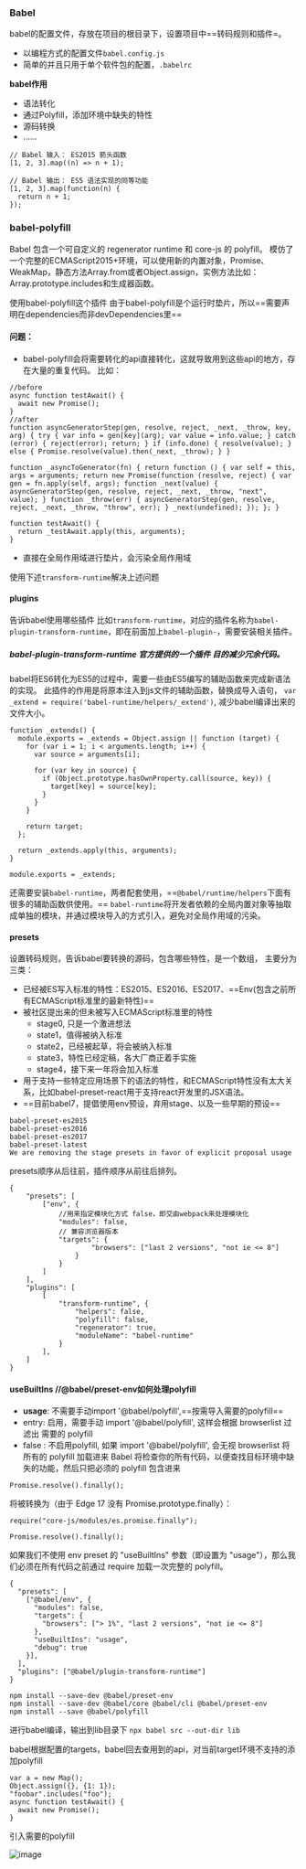 ### Babel
babel的配置文件，存放在项目的根目录下，设置项目中==转码规则和插件=。
- 以编程方式的配置文件`babel.config.js`
- 简单的并且只用于单个软件包的配置，`.babelrc`

**babel作用**
- 语法转化
- 通过Polyfill，添加环境中缺失的特性
- 源码转换
- ……

```
// Babel 输入： ES2015 箭头函数
[1, 2, 3].map((n) => n + 1);

// Babel 输出： ES5 语法实现的同等功能
[1, 2, 3].map(function(n) {
  return n + 1;
});
```

### babel-polyfill
Babel 包含一个可自定义的 regenerator runtime 和 core-js 的 polyfill。
模仿了一个完整的ECMAScript2015+环境，可以使用新的内置对象，Promise、WeakMap，静态方法Array.from或者Object.assign，实例方法比如：Array.prototype.includes和生成器函数。

使用babel-polyfill这个插件
由于babel-polyfill是个运行时垫片，所以==需要声明在dependencies而非devDependencies里==

#### 问题：
- babel-polyfill会将需要转化的api直接转化，这就导致用到这些api的地方，存在大量的重复代码。
比如：

```
//before
async function testAwait() {
  await new Promise();
}
//after
function asyncGeneratorStep(gen, resolve, reject, _next, _throw, key, arg) { try { var info = gen[key](arg); var value = info.value; } catch (error) { reject(error); return; } if (info.done) { resolve(value); } else { Promise.resolve(value).then(_next, _throw); } }

function _asyncToGenerator(fn) { return function () { var self = this, args = arguments; return new Promise(function (resolve, reject) { var gen = fn.apply(self, args); function _next(value) { asyncGeneratorStep(gen, resolve, reject, _next, _throw, "next", value); } function _throw(err) { asyncGeneratorStep(gen, resolve, reject, _next, _throw, "throw", err); } _next(undefined); }); }; }

function testAwait() {
  return _testAwait.apply(this, arguments);
}
```

- 直接在全局作用域进行垫片，会污染全局作用域

使用下述`transform-runtime`解决上述问题

#### plugins
 告诉babel使用哪些插件
 比如`transform-runtime`，对应的插件名称为`babel-plugin-transform-runtime`，即在前面加上`babel-plugin-`，需要安装相关插件。
 
 ##### babel-plugin-transform-runtime 官方提供的一个插件 目的减少冗余代码。
 babel将ES6转化为ES5的过程中，需要一些由ES5编写的辅助函数来完成新语法的实现。
 此插件的作用是将原本注入到js文件的辅助函数，替换成导入语句，
 `var _extend = require('babel-runtime/helpers/_extend')`,
减少babel编译出来的文件大小。

```
function _extends() {
  module.exports = _extends = Object.assign || function (target) {
    for (var i = 1; i < arguments.length; i++) {
      var source = arguments[i];

      for (var key in source) {
        if (Object.prototype.hasOwnProperty.call(source, key)) {
          target[key] = source[key];
        }
      }
    }

    return target;
  };

  return _extends.apply(this, arguments);
}

module.exports = _extends;
```

还需要安装`babel-runtime`，两者配套使用，==`@babel/runtime/helpers`下面有很多的辅助函数供使用。==
`babel-runtime`将开发者依赖的全局内置对象等抽取成单独的模块，并通过模块导入的方式引入，避免对全局作用域的污染。


#### presets
 设置转码规则，告诉babel要转换的源码，包含哪些特性，是一个数组，
 主要分为三类：
 - 已经被ES写入标准的特性：ES2015、ES2016、ES2017、==Env(包含之前所有ECMAScript标准里的最新特性)==
 - 被社区提出来的但未被写入ECMAScript标准里的特性
    - stage0, 只是一个激进想法
    - state1，值得被纳入标准
    - state2，已经被起草，将会被纳入标准
    - state3，特性已经定稿，各大厂商正着手实施
    - stage4，接下来一年将会加入标准
- 用于支持一些特定应用场景下的语法的特性，和ECMAScript特性没有太大关系，比如babel-preset-react用于支持react开发里的JSX语法。
- ==目前babel7，提倡使用env预设，弃用stage、以及一些早期的预设==

```
babel-preset-es2015
babel-preset-es2016
babel-preset-es2017
babel-preset-latest
We are removing the stage presets in favor of explicit proposal usage
```
presets顺序从后往前，插件顺序从前往后排列。

```
{
    "presets": [
        ["env", {
            //用来指定模块化方式 false，即交由webpack来处理模块化
            "modules": false,
            // 兼容浏览器版本
            "targets": {
                    "browsers": ["last 2 versions", "not ie <= 8"]
                }
            }
        ]
    ],
    "plugins": [
        [
            "transform-runtime", {
                "helpers": false,
                "polyfill": false,
                "regenerator": true,
                "moduleName": "babel-runtime"
            }
        ],
    ]
}
```
#### useBuiltIns //@babel/preset-env如何处理polyfill
- **usage**: 不需要手动import '@babel/polyfill',==按需导入需要的polyfill==
- entry: 启用，需要手动 import '@babel/polyfill', 这样会根据 browserlist 过滤出 需要的 polyfill
- false : 不启用polyfill, 如果 import '@babel/polyfill', 会无视 browserlist 将所有的 polyfill 加载进来
Babel 将检查你的所有代码，以便查找目标环境中缺失的功能，然后只把必须的 polyfill 包含进来


```
Promise.resolve().finally();
```
将被转换为（由于 Edge 17 没有 Promise.prototype.finally）：

```
require("core-js/modules/es.promise.finally");

Promise.resolve().finally();
```
如果我们不使用 env preset 的 "useBuiltIns" 参数（即设置为 "usage"），那么我们必须在所有代码之前通过 require 加载一次完整的 polyfill。

```
{
  "presets": [
    ["@babel/env", {
      "modules": false,
      "targets": {
        "browsers": ["> 1%", "last 2 versions", "not ie <= 8"]
      },
      "useBuiltIns": "usage",
      "debug": true
    }],
  ],
  "plugins": ["@babel/plugin-transform-runtime"]
}

npm install --save-dev @babel/preset-env
npm install --save-dev @babel/core @babel/cli @babel/preset-env
npm install --save @babel/polyfill
```

进行babel编译，输出到lib目录下
`npx babel src --out-dir lib`

babel根据配置的targets，babel回去查用到的api，对当前target环境不支持的添加polyfill

```
var a = new Map();
Object.assign({}, {1: 1});
"foobar".includes("foo");
async function testAwait() {
  await new Promise();
}
```
引入需要的polyfill

![image](http://h0.hucdn.com/open201919/0c0391c2aa03f877_1764x526.png)